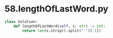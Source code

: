 # 58.lengthOfLastWord.py
```python
class Solution:
    def lengthOfLastWord(self, s: str) -> int:
        return len(s.strip().split(" ")[-1])

```

